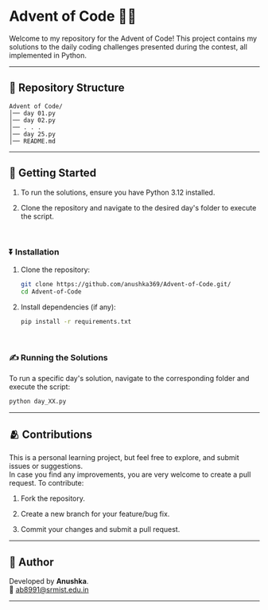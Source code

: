 # Advent of Code 👩‍💻

Welcome to my repository for the Advent of Code! This project contains my solutions to the daily coding challenges presented during the contest, all implemented in Python. 

---

## 📁 Repository Structure

```
Advent of Code/
│── day 01.py
│── day 02.py
│── . . .
│── day 25.py
│── README.md
```

---

## 🌱 Getting Started

1. To run the solutions, ensure you have Python 3.12 installed.
 
2. Clone the repository and navigate to the desired day's folder to execute the script.

<br>

### ⏬ Installation

1. Clone the repository:
   ```bash
   git clone https://github.com/anushka369/Advent-of-Code.git/
   cd Advent-of-Code
   ```

2. Install dependencies (if any):
   ```bash
   pip install -r requirements.txt
   ```

<br>

### ✍ Running the Solutions

To run a specific day's solution, navigate to the corresponding folder and execute the script:
```bash
python day_XX.py
```

---

## 🫂 Contributions

This is a personal learning project, but feel free to explore, and submit issues or suggestions.
<br> In case you find any improvements, you are very welcome to create a pull request. To contribute:

1. Fork the repository.

2. Create a new branch for your feature/bug fix.

3. Commit your changes and submit a pull request.

---

## 📍 Author

Developed by **Anushka**. <br>
📧 [ab8991@srmist.edu.in](mailto:ab8991@srmist.edu.in)

---
